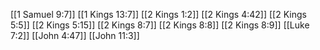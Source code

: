 [[1 Samuel 9:7]]
[[1 Kings 13:7]]
[[2 Kings 1:2]]
[[2 Kings 4:42]]
[[2 Kings 5:5]]
[[2 Kings 5:15]]
[[2 Kings 8:7]]
[[2 Kings 8:8]]
[[2 Kings 8:9]]
[[Luke 7:2]]
[[John 4:47]]
[[John 11:3]]
